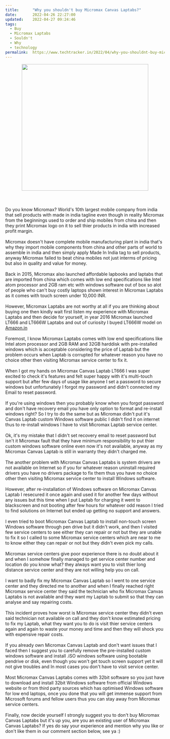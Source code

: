 ```yaml
---
title:		"Why you shouldn't buy Micromax Canvas Laptabs?"
date:		2022-04-26 22:27:00
updated:	2022-04-27 09:24:46
tags: 
  - Buy
  - Micromax Laptabs
  - Souldn't
  - Why
  - technology	
permalink:	https://www.techtracker.in/2022/04/why-you-shouldnt-buy-micromax-canvas.html
---
```


<div class="separator" style="clear: both; text-align: center;">
  <a href="https://lh3.googleusercontent.com/-S5sIHcIO73E/YmgkejfbS6I/AAAAAAAAKaQ/Y3g1qT8RtzAtxHrQmDrwIDYTLV-upplEgCNcBGAsYHQ/s1600/1650992246780894-0.png" imageanchor="1" style="margin-left: 1em; margin-right: 1em;">
    <img border="0" src="https://lh3.googleusercontent.com/-S5sIHcIO73E/YmgkejfbS6I/AAAAAAAAKaQ/Y3g1qT8RtzAtxHrQmDrwIDYTLV-upplEgCNcBGAsYHQ/s1600/1650992246780894-0.png" width="400">
  </a>
</div><div><br></div><div><br></div><div><br></div><div>Do you know Micromax? World's 10th largest mobile company from india that sell products with made in india tagline even though in reality Micromax from the beginnings used to order and ship mobiles from china and then they print Micromax logo on it to sell thier products in india with increased profit margin.</div><div><br></div><div>Micromax doesn't have complete mobile manufacturing plant in india that's why they import mobile components from china and other parts of world to&nbsp; assemble in india and then simply apply Made In India tag to sell products, anyway Micromax failed to beat china mobiles not just interms of pricing but also in quality and value for money.</div><div><br></div><div>Back in 2015, Micromax also launched affordable lapbooks and laptabs that are imported from china which comes with low end specifications like Intel atom processor and 2GB ram etc with windows software out of box so alot of people who can't buy costly laptops shown interest in Micromax Laptabs as it comes with touch screen under 10,000 INR.</div><div><br></div><div>However, Micromax Laptabs are not worthy at all if you are thinking about buying one then kindly wait first listen my experience with Micromax Laptabs and then decide for yourself, in year 2016 Micromax launched LT666 and LT666W Laptabs and out of curiosity I buyed LT666W model on <a href="http://Amazon.in">Amazon.in</a></div><div><br></div><div>Foremost, I know Micromax Laptabs comes with low end specifications like Intel atom processor and 2GB RAM and 32GB harddisk with pre-installed windows which is acceptable considering the price of Laptab but the problem occurs when Laptab is corrupted for whatever reason you have no choice other then visiting Micromax service center to fix it.</div><div><br></div><div>When I got my hands on Micromax Canvas Laptab LT666 I was super excited to check it's features and felt super happy with it's multi-touch support but after few days of usage like anyone I set a password to secure windows but unfortunately I forgot my password and didn't connected my Email to reset password.</div><div><br></div><div>If you're using windows then you probably know when you forgot password and don't have recovery email you have only option to format and re-install windows right? So I try to do the same but as Micromax didn't put it's Canvas Laptab custom Windows software public I didn't find it on internet thus to re-install windows I have to visit Micromax Laptab service center.</div><div><br></div><div>Ok, it's my mistake that I didn't set recovery email to reset password but isn't it Micromax fault that they have minimum responsibility to put thier custom windows software online even now it's not available, anyway as my Micromax Canvas Laptab is still in warranty they didn't charged me.</div><div><br></div><div>The another problem with Micromax Canvas Laptabs is system drivers are not available on Internet so if you for whatever reason uninstall required drivers you have no drivers package to fix them thus you have no choice other then visiting Micromax service center to install Windows software.</div><div><br></div><div>However, after re-installation of Windows software on Micromax Canvas Laptab I resecured it once again and used it for another few days without any issues but this time when I put Laptab for charging it went to blackscreen and not booting after few hours for whatever odd reason I tried to find solutions on Internet but ended up getting no support and answers.</div><div><br></div><div>I even tried to boot Micromax Canvas Laptab to install non-touch screen Windows software through pen drive but it didn't work, and then I visited few service centers to see either they can repair or not but they are unable to fix it so I called to some Micromax service centers which are near to me to know either they can repair or not but they didn't even pick my calls.</div><div><br></div><div>Micromax service centers give poor experience there is no doubt about it and when I somehow finally managed to get service center number and location do you know what? they always want you to visit thier long distance service center and they are not willing help you on call.</div><div><br></div><div>I want to badly fix my Micromax Canvas Laptab so I went to one service center and they directed me to another and when I finally reached right Micromax service center they said the technician who fix Micromax Canvas Laptabs is not available and they want my Laptab to submit so that they can analyse and say repairing costs.</div><div><br></div><div>This incident proves how worst is Micromax service center they didn't even said technician not available on call and they don't know estimated pricing to fix my Laptab, what they want you to do is visit thier service centers again and again to waste your money and time and then they will shock you with expensive repair costs.</div><div><br></div><div>If you already own Micromax Canvas Laptab and don't want issues that I faced then I suggest you to carefully remove the pre-installed custom windows software and install .iSO windows software using bootable pendrive or disk, even though you won't get touch screen support yet it will not give troubles and In most cases you don't have to visit service center.</div><div><br></div><div>Most Micromax Canvas Laptabs comes with 32bit software so you just have to download and install 32bit Windows software from official Windows website or from third party sources which has optimised Windows software for low end laptops, once you done that you will get immense support from Microsoft forums and fellow users thus you can stay away from Micromax service centers.</div><div><br></div><div>Finally, now decide yourself I strongly suggest you to don't buy Micromax Canvas Laptabs but it's up you, are you an existing user of Micromax Canvas Laptabs? If yes do say your experience and mention why you like or don't like them in our comment section below, see ya :)</div>
<!-- no comments on this post -->
